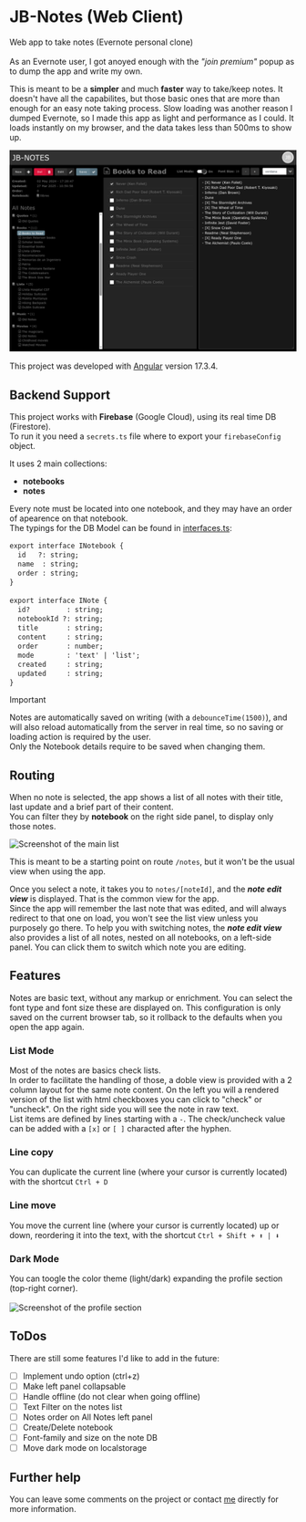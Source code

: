 # JB-Notes (Web Client)

Web app to take notes (Evernote personal clone)<br/>
<br/>
As an Evernote user, I got anoyed enough with the _"join premium"_ popup as to dump the app and write my own.<br/>

This is meant to be a **simpler** and much **faster** way to take/keep notes. It doesn't have all the capabilites, but those basic ones that are more than enough for an easy note taking process.
Slow loading was another reason I dumped Evernote, so I made this app as light and performance as I could. It loads instantly on my browser, and the data takes less than 500ms to show up.<br/>


![Screenshot of a sample view of a note edit](./example.png)


This project was developed with [Angular](https://angular.dev/) version 17.3.4.


## Backend Support

This project works with **Firebase** (Google Cloud), using its real time DB (Firestore).<br/>
To run it you need a `secrets.ts` file where to export your `firebaseConfig` object. 
<!-- Example:
```
export const firebaseConfig = {
  apiKey: "iyoisdoifksd768sd76f87s8dgsfd87g987a9s8",
  authDomain: "jb-notes-8d78s.firebaseapp.com",
  projectId: "jb-notes-8d78s",
  storageBucket: "jb-notes-8d78s.appspot.com",
  messagingSenderId: "876876876878",
  appId: "1:876876876878:web:78as76a8s7d68a7sd68a7s",
  measurementId: "G-S8D7F98798"
};
``` -->

It uses 2 main collections:
- **notebooks**
- **notes**

Every note must be located into one notebook, and they may have an order of apearence on that notebook.<br/>
The typings for the DB Model can be found in [interfaces.ts](./src/app/core/common/interfaces.ts):
```
export interface INotebook {
  id   ?: string;
  name  : string;
  order : string;
}

export interface INote {
  id?         : string;
  notebookId ?: string;
  title       : string;
  content     : string;
  order       : number;
  mode        : 'text' | 'list';
  created     : string;
  updated     : string;
}
```
> [!IMPORTANT]
> Notes are automatically saved on writing (with a `debounceTime(1500)`), and will also reload automatically from the server in real time, so no saving or loading action is required by the user.<br/>
Only the Notebook details require to be saved when changing them.

## Routing
When no note is selected, the app shows a list of all notes with their title, last update and a brief part of their content.<br/>
You can filter they by **notebook** on the right side panel, to display only those notes.

![Screenshot of the main list](./list-sample.png)

This is meant to be a starting point on route `/notes`, but it won't be the usual view when using the app.

Once you select a note, it takes you to `notes/[noteId]`, and the **_note edit view_** is displayed. That is the common view for the app.<br/>
Since the app will remember the last note that was edited, and will always redirect to that one on load, you won't see the list view unless you purposely go there. To help you with switching notes, the **_note edit view_** also provides a list of all notes, nested on all notebooks, on a left-side panel. You can click them to switch which note you are editing.


## Features
Notes are basic text, without any markup or enrichment. You can select the font type and font size these are displayed on.
This configuration is only saved on the current browser tab, so it rollback to the defaults when you open the app again.

### List Mode
Most of the notes are basics check lists.<br/>
In order to facilitate the handling of those, a doble view is provided with a 2 column layout for the same note content. On the left you will a rendered version of the list with html checkboxes you can click to "check" or "uncheck". On the right side you will see the note in raw text.<br/>
List items are defined by lines starting with a `-`. The check/uncheck value can be added with a `[x]` or `[ ]` characted after the hyphen.

### Line copy
You can duplicate the current line (where your cursor is currently located) with the shortcut `Ctrl + D`

### Line move
You move the current line (where your cursor is currently located) up or down, reordering it into the text, with the shortcut `Ctrl + Shift + ⬆️ | ⬇️`

### Dark Mode
You can toogle the color theme (light/dark) expanding the profile section (top-right corner).<br/>
<br/>
![Screenshot of the profile section](./profile-sample.png)

## ToDos
There are still some features I'd like to add in the future:
- [ ] Implement undo option (ctrl+z)
- [ ] Make left panel collapsable
- [ ] Handle offline (do not clear when going offline)
- [ ] Text Filter on the notes list
- [ ] Notes order on All Notes left panel
- [ ] Create/Delete notebook
- [ ] Font-family and size on the note DB
- [ ] Move dark mode on localstorage

## Further help
You can leave some comments on the project or contact [me](mailto:joel.barba.vidal@gmail.com) directly for more information.